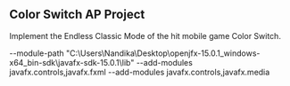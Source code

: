 ## Color Switch AP Project

Implement the Endless Classic Mode of the hit mobile game Color Switch.

--module-path "C:\Users\Nandika\Desktop\openjfx-15.0.1_windows-x64_bin-sdk\javafx-sdk-15.0.1\lib" --add-modules javafx.controls,javafx.fxml --add-modules javafx.controls,javafx.media